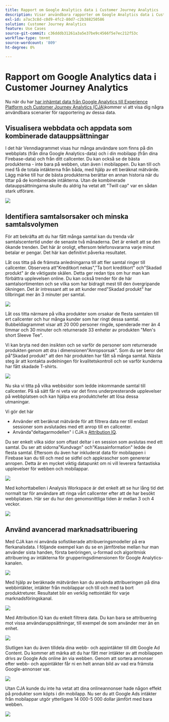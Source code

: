 ```yaml
---
title: Rapport om Google Analytics data i Customer Journey Analytics
description: Visar användbara rapporter om Google Analytics data i Customer Journey Analytics
exl-id: a7ac3c8d-c0d9-4fc2-80d7-c2b388250586
solution: Customer Journey Analytics
feature: Use Cases
source-git-commit: c36dddb31261a3a5e37be9c4566f5e7ec212f53c
workflow-type: tm+mt
source-wordcount: '809'
ht-degree: 0%

---
```


# Rapport om Google Analytics data i Customer Journey Analytics

Nu när du har [har inhämtat data från Google Analytics till Experience Platform och Customer Journey Analytics (CJA)](/help/use-cases/ga-to-cja.md)kommer vi att visa dig några användbara scenarier för rapportering av dessa data.

## Visualisera webbdata och appdata som kombinerade datauppsättningar

I det här Venndiagrammet visas hur många användare som finns på din webbplats (från dina Google Analytics-data) och i din mobilapp (från dina Firebase-data) och från ditt callcenter. Du kan också se de bästa produkterna - inte bara på webben, utan även i mobilappen. Du kan till och med få de totala intäkterna från båda, med hjälp av ett beräknat mätvärde. Lägg märke till hur de bästa produkterna berättar en annan historia när du tittar på de kombinerade intäkterna. Utan de kombinerade datauppsättningarna skulle du aldrig ha vetat att &quot;Twill cap&quot; var en sådan stark utförare.

![](assets/combined-datasets.png)

## Identifiera samtalsorsaker och minska samtalsvolymen

För att bekräfta att du har fått många samtal kan du trenda vår samtalscentertid under de senaste två månaderna. Det är enkelt att se den ökande trenden. Det här är oroligt, eftersom telefonsvararna varje minut betalar er pengar. Det här kan definitivt påverka resultatet.

Låt oss titta på de främsta anledningarna till att fler samtal ringer till callcenter. Observera att&quot;Kreditkort nekas&quot;,&quot;Ta bort kreditkort&quot; och&quot;Skadad produkt&quot; är de viktigaste skälen. Detta ger redan tips om hur man kan förbättra upplevelsen online. Du kan också trender för de här samtalsortimenten och se vilka som har bidragit mest till den övergripande ökningen. Det är intressant att se att kunder med&quot;Skadad produkt&quot; har tillbringat mer än 3 minuter per samtal.

![](assets/call-volume.png)

Låt oss titta närmare på vilka produkter som orsakar de flesta samtalen till ert callcenter och hur många kunder som har ringt dessa samtal. Bubbeldiagrammet visar att 20 000 personer ringde, spenderade mer än 4 timmar och 30 minuter och returnerade 33 enheter av produkten &quot;Men&#39;s short Sleeve Tee&quot;.

Vi kan bryta ned den insikten och se varför de personer som returnerade produkten genom att dra i dimensionen&quot;Anropsorsak&quot;. Som du ser beror det på&quot;Skadad produkt&quot; att den här produkten har fått så många samtal. Nästa steg är att kontakta avdelningen för kvalitetskontroll och se varför kunderna har fått skadade T-shirts.

![](assets/call-reason.png)

Nu ska vi titta på vilka webbsidor som ledde inkommande samtal till callcenter. På så sätt får ni veta var det finns underpresterande upplevelser på webbplatsen och kan hjälpa era produktchefer att lösa dessa utmaningar.

Vi gör det här

* Använder ett beräknat mätvärde för att filtrera data ner till endast sessioner som avslutades med ett anrop till en callcenter.
* Använda&quot;deltagarmodellen&quot; i CJA:s [Attribution IQ](https://experienceleague.adobe.com/docs/analytics-platform/using/cja-workspace/attribution/models.html?lang=en#cja-workspace).

Du ser enkelt vilka sidor som oftast deltar i en session som avslutas med ett samtal. Du ser att sidorna&quot;Kundvagn&quot; och&quot;Kassainformation&quot; ledde de flesta samtal. Eftersom du även har inkluderat data för mobilappen i Firebase kan du till och med se sidfel och appkrascher som genererar anropen. Detta är en mycket viktig datapunkt om ni vill leverera fantastiska upplevelser för webben och mobilappar.

![](assets/contributing-pages.png)

Med kohorttabellen i Analysis Workspace är det enkelt att se hur lång tid det normalt tar för användare att ringa vårt callcenter efter att de har besökt webbplatsen. Här ser du hur den genomsnittliga tiden är mellan 3 och 4 veckor.

![](assets/cohort.png)

## Använd avancerad marknadsattribuering

Med CJA kan ni använda sofistikerade attribueringsmodeller på era flerkanalsdata. I följande exempel kan du se en jämförelse mellan hur man använder sista handen, första beröringen, u-formad och algoritmisk attribuering av intäkterna för grupperingsdimensionen för Google Analytics-kanalen.

![](assets/mktg-attribution.png)

Med hjälp av beräknade mätvärden kan du använda attribueringen på dina webbintäkter, intäkter från mobilappar och till och med ta bort produktreturer. Resultatet blir en verklig nettointäkt för varje marknadsföringskanal.

![](assets/calc-metric.png)

Med Attribution IQ kan du enkelt filtrera data. Du kan bara se attribuering mot vissa användaruppsättningar, till exempel de som använder mer än en enhet.

![](assets/filter.png)

Slutligen kan du även tilldela dina webb- och appintäkter till ditt Google Ad Content. Du kommer att märka att du har fått mer intäkter av att mobilappen drivs av Google Ads online än via webben. Genom att sortera annonser efter webb- och appintäkter får ni en helt annan bild av vad era främsta Google-annonser var.

![](assets/google-ad.png)

Utan CJA kunde du inte ha vetat att dina onlineannonser hade någon effekt på produkter som köpts i din mobilapp. Nu ser du att Google Ads intäkter från mobilappar utgör ytterligare 14 000-5 000 dollar jämfört med bara webben.

![](assets/google-ad2.png)
